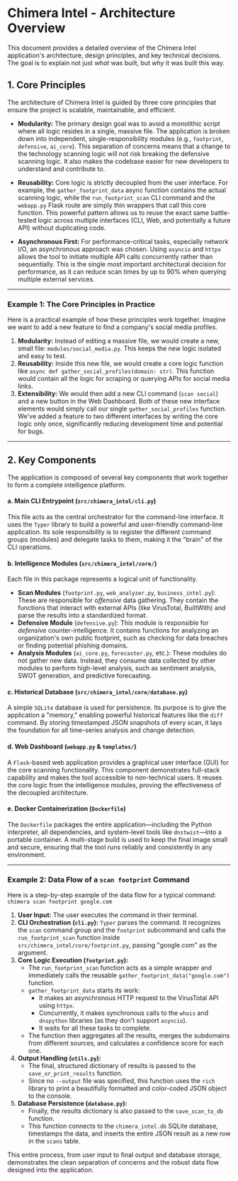 # Chimera Intel - Architecture Overview

This document provides a detailed overview of the Chimera Intel application's architecture, design principles, and key technical decisions. The goal is to explain not just *what* was built, but *why* it was built this way.

## 1. Core Principles

The architecture of Chimera Intel is guided by three core principles that ensure the project is scalable, maintainable, and efficient.

* **Modularity:** The primary design goal was to avoid a monolithic script where all logic resides in a single, massive file. The application is broken down into independent, single-responsibility modules (e.g., `footprint`, `defensive`, `ai_core`). This separation of concerns means that a change to the technology scanning logic will not risk breaking the defensive scanning logic. It also makes the codebase easier for new developers to understand and contribute to.

* **Reusability:** Core logic is strictly decoupled from the user interface. For example, the `gather_footprint_data` async function contains the actual scanning logic, while the `run_footprint_scan` CLI command and the `webapp.py` Flask route are simply thin wrappers that call this core function. This powerful pattern allows us to reuse the exact same battle-tested logic across multiple interfaces (CLI, Web, and potentially a future API) without duplicating code.

* **Asynchronous First:** For performance-critical tasks, especially network I/O, an asynchronous approach was chosen. Using `asyncio` and `httpx` allows the tool to initiate multiple API calls concurrently rather than sequentially. This is the single most important architectural decision for performance, as it can reduce scan times by up to 90% when querying multiple external services.

***

### **Example 1: The Core Principles in Practice**

Here is a practical example of how these principles work together. Imagine we want to add a new feature to find a company's social media profiles.

1.  **Modularity:** Instead of editing a massive file, we would create a new, small file: `modules/social_media.py`. This keeps the new logic isolated and easy to test.
2.  **Reusability:** Inside this new file, we would create a core logic function like `async def gather_social_profiles(domain: str)`. This function would contain all the logic for scraping or querying APIs for social media links.
3.  **Extensibility:** We would then add a new CLI command (`scan social`) and a new button in the Web Dashboard. Both of these new interface elements would simply call our single `gather_social_profiles` function. We've added a feature to two different interfaces by writing the core logic only once, significantly reducing development time and potential for bugs.

---

## 2. Key Components

The application is composed of several key components that work together to form a complete intelligence platform.



#### a. Main CLI Entrypoint (`src/chimera_intel/cli.py`)
This file acts as the central orchestrator for the command-line interface. It uses the `Typer` library to build a powerful and user-friendly command-line application. Its sole responsibility is to register the different command groups (modules) and delegate tasks to them, making it the "brain" of the CLI operations.

#### b. Intelligence Modules (`src/chimera_intel/core/`)
Each file in this package represents a logical unit of functionality.
* **Scan Modules** (`footprint.py`, `web_analyzer.py`, `business_intel.py`): These are responsible for *offensive* data gathering. They contain the functions that interact with external APIs (like VirusTotal, BuiltWith) and parse the results into a standardized format.
* **Defensive Module** (`defensive.py`): This module is responsible for *defensive* counter-intelligence. It contains functions for analyzing an organization's own public footprint, such as checking for data breaches or finding potential phishing domains.
* **Analysis Modules** (`ai_core.py`, `forecaster.py`, etc.): These modules do not gather new data. Instead, they consume data collected by other modules to perform high-level analysis, such as sentiment analysis, SWOT generation, and predictive forecasting.

#### c. Historical Database (`src/chimera_intel/core/database.py`)
A simple `SQLite` database is used for persistence. Its purpose is to give the application a "memory," enabling powerful historical features like the `diff` command. By storing timestamped JSON snapshots of every scan, it lays the foundation for all time-series analysis and change detection.

#### d. Web Dashboard (`webapp.py` & `templates/`)
A `Flask`-based web application provides a graphical user interface (GUI) for the core scanning functionality. This component demonstrates full-stack capability and makes the tool accessible to non-technical users. It reuses the core logic from the intelligence modules, proving the effectiveness of the decoupled architecture.

#### e. Docker Containerization (`Dockerfile`)
The `Dockerfile` packages the entire application—including the Python interpreter, all dependencies, and system-level tools like `dnstwist`—into a portable container. A multi-stage build is used to keep the final image small and secure, ensuring that the tool runs reliably and consistently in any environment.

---

### **Example 2: Data Flow of a `scan footprint` Command**

Here is a step-by-step example of the data flow for a typical command: `chimera scan footprint google.com`

1.  **User Input:** The user executes the command in their terminal.
2.  **CLI Orchestration (`cli.py`):** `Typer` parses the command. It recognizes the `scan` command group and the `footprint` subcommand and calls the `run_footprint_scan` function inside `src/chimera_intel/core/footprint.py`, passing "google.com" as the argument.
3.  **Core Logic Execution (`footprint.py`):**
    * The `run_footprint_scan` function acts as a simple wrapper and immediately calls the reusable `gather_footprint_data("google.com")` function.
    * `gather_footprint_data` starts its work:
        * It makes an asynchronous HTTP request to the VirusTotal API using `httpx`.
        * Concurrently, it makes synchronous calls to the `whois` and `dnspython` libraries (as they don't support `asyncio`).
        * It waits for all these tasks to complete.
    * The function then aggregates all the results, merges the subdomains from different sources, and calculates a confidence score for each one.
4.  **Output Handling (`utils.py`):**
    * The final, structured dictionary of results is passed to the `save_or_print_results` function.
    * Since no `--output` file was specified, this function uses the `rich` library to print a beautifully formatted and color-coded JSON object to the console.
5.  **Database Persistence (`database.py`):**
    * Finally, the results dictionary is also passed to the `save_scan_to_db` function.
    * This function connects to the `chimera_intel.db` SQLite database, timestamps the data, and inserts the entire JSON result as a new row in the `scans` table.

This entire process, from user input to final output and database storage, demonstrates the clean separation of concerns and the robust data flow designed into the application.